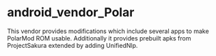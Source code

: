 # android_vendor_Polar
This vendor provides modifications which include several apps to make PolarMod ROM usable.
Additionally it provides prebuilt apks from ProjectSakura extended by adding UnifiedNlp.
